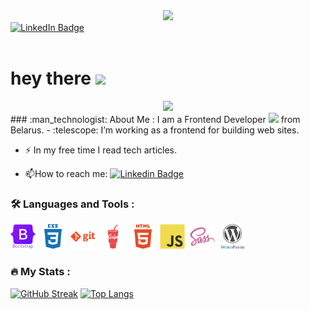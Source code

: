 <div id="header" align="center">
<img src="https://media.giphy.com/media/SWoSkN6DxTszqIKEqv/giphy.gif" width="200"/>
</div>
<div id="badges">
<a href="https://www.linkedin.com/in/egor-sabantsau-10099019b/">
    <img src="https://img.shields.io/badge/LinkedIn-blue?style=for-the-badge&logo=linkedin&logoColor=white" alt="LinkedIn Badge"/>
  </a>
  </div>
  <img src="https://komarev.com/ghpvc/?username=egorsv1985&style=flat-square&color=blue" alt=""/>
  <h1>
  hey there
  <img src="https://media.giphy.com/media/hvRJCLFzcasrR4ia7z/giphy.gif" width="30"/>
</h1>

<div id="about" align="center">
<img src="https://media.giphy.com/media/S9Kh03BS3cjZjxeBrn/giphy.gif" width="150"/>
</div> 
### :man_technologist: About Me :
I am a Frontend Developer <img src="https://media.giphy.com/media/WUlplcMpOCEmTGBtBW/giphy.gif" width="30"> from Belarus.
- :telescope: I’m working as a frontend for building web sites.

- :zap: In my free time I read tech articles.

- :mailbox:How to reach me: [![Linkedin Badge](https://img.shields.io/badge/-egor-blue?style=flat&logo=Linkedin&logoColor=white)](https://www.linkedin.com/in/egor-sabantsau-10099019b/)

### :hammer_and_wrench: Languages and Tools :
<div>
  <img src="https://github.com/devicons/devicon/blob/master/icons/bootstrap/bootstrap-original-wordmark.svg" title="bootstrap" alt="bootstrap" width="40" height="40"/>&nbsp;
  <img src="https://github.com/devicons/devicon/blob/master/icons/css3/css3-plain-wordmark.svg" title="css3" alt="css3" width="40" height="40"/>&nbsp;
  <img src="https://github.com/devicons/devicon/blob/master/icons/git/git-plain-wordmark.svg" title="git" alt="git" width="40" height="40"/>&nbsp;
  <img src="https://github.com/devicons/devicon/blob/master/icons/gulp/gulp-plain.svg" title="gulp" alt="gulp" width="40" height="40"/>&nbsp;
  <img src="https://github.com/devicons/devicon/blob/master/icons/html5/html5-plain-wordmark.svg" title="html5" alt="html5 " width="40" height="40"/>&nbsp;
  <img src="https://github.com/devicons/devicon/blob/master/icons/javascript/javascript-original.svg"  title="javascript" alt="javascript" width="40" height="40"/>&nbsp;
  <img src="https://github.com/devicons/devicon/blob/master/icons/sass/sass-original.svg" title="sass" alt="sass" width="40" height="40"/>&nbsp;
  <img src="https://github.com/devicons/devicon/blob/master/icons/wordpress/wordpress-original.svg" title="wordpress" alt="wordpress" width="40" height="40"/>
</div>

### :fire: My Stats :
[![GitHub Streak](http://github-readme-streak-stats.herokuapp.com?user=egorsv1985&theme=dark&background=000000)](https://git.io/streak-stats)
[![Top Langs](https://github-readme-stats.vercel.app/api/top-langs/?username=egorsv1985&layout=compact&theme=vision-friendly-dark)](https://github.com/anuraghazra/github-readme-stats)
